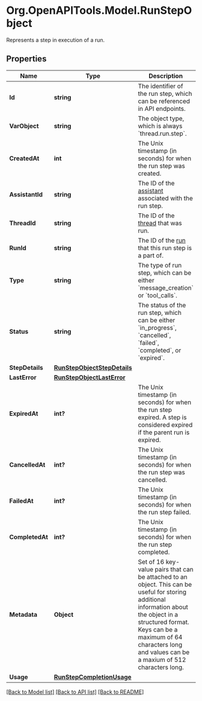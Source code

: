 # Org.OpenAPITools.Model.RunStepObject
Represents a step in execution of a run. 

## Properties

Name | Type | Description | Notes
------------ | ------------- | ------------- | -------------
**Id** | **string** | The identifier of the run step, which can be referenced in API endpoints. | 
**VarObject** | **string** | The object type, which is always &#x60;thread.run.step&#x60;. | 
**CreatedAt** | **int** | The Unix timestamp (in seconds) for when the run step was created. | 
**AssistantId** | **string** | The ID of the [assistant](/docs/api-reference/assistants) associated with the run step. | 
**ThreadId** | **string** | The ID of the [thread](/docs/api-reference/threads) that was run. | 
**RunId** | **string** | The ID of the [run](/docs/api-reference/runs) that this run step is a part of. | 
**Type** | **string** | The type of run step, which can be either &#x60;message_creation&#x60; or &#x60;tool_calls&#x60;. | 
**Status** | **string** | The status of the run step, which can be either &#x60;in_progress&#x60;, &#x60;cancelled&#x60;, &#x60;failed&#x60;, &#x60;completed&#x60;, or &#x60;expired&#x60;. | 
**StepDetails** | [**RunStepObjectStepDetails**](RunStepObjectStepDetails.md) |  | 
**LastError** | [**RunStepObjectLastError**](RunStepObjectLastError.md) |  | 
**ExpiredAt** | **int?** | The Unix timestamp (in seconds) for when the run step expired. A step is considered expired if the parent run is expired. | 
**CancelledAt** | **int?** | The Unix timestamp (in seconds) for when the run step was cancelled. | 
**FailedAt** | **int?** | The Unix timestamp (in seconds) for when the run step failed. | 
**CompletedAt** | **int?** | The Unix timestamp (in seconds) for when the run step completed. | 
**Metadata** | **Object** | Set of 16 key-value pairs that can be attached to an object. This can be useful for storing additional information about the object in a structured format. Keys can be a maximum of 64 characters long and values can be a maxium of 512 characters long.  | 
**Usage** | [**RunStepCompletionUsage**](RunStepCompletionUsage.md) |  | 

[[Back to Model list]](../README.md#documentation-for-models) [[Back to API list]](../README.md#documentation-for-api-endpoints) [[Back to README]](../README.md)

